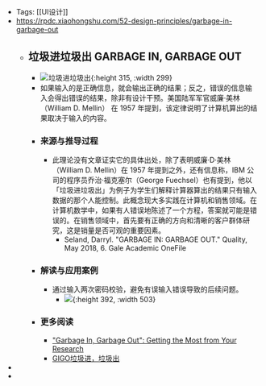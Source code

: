 - Tags: [[UI设计]]
- https://rpdc.xiaohongshu.com/52-design-principles/garbage-in-garbage-out
	- ## **垃圾进垃圾出 GARBAGE IN, GARBAGE OUT**
		- ![垃圾进垃圾出](https://picasso-static.xiaohongshu.com/fe-platform/62cd1a719e008ff5fcbf8cfee7fc3e51570f041c.gif){:height 315, :width 299}
		- 如果输入的是正确信息，就会输出正确的结果；反之，错误的信息输入会得出错误的结果，除非有设计干预。美国陆军军官威廉·美林（William D. Mellin） 在 1957 年提到，该定律说明了计算机算出的结果取决于输入的内容。
		- ### 来源与推导过程
			- 此理论没有文章证实它的具体出处，除了表明威廉·D·美林（William D. Mellin）在 1957 年提到之外，还有信息称，IBM 公司的程序员乔治·福克塞尔（George Fuechsel）也有提到，他以「垃圾进垃圾出」为例子为学生们解释计算器算出的结果只有输入数据的那个人能控制。此概念现大多实践在计算机和销售领域。在计算机数学中，如果有人错误地陈述了一个方程，答案就可能是错误的。在销售领域中，首先要有正确的方向和清晰的客户群体研究，这是销量是否可观的重要因素。
				- Seland, Darryl. "GARBAGE IN: GARBAGE OUT." Quality, May 2018, 6. Gale Academic OneFile
		- ### 解读与应用案例
			- 通过输入两次密码校验，避免有误输入错误导致的后续问题。
				- ![](https://picasso-static.xiaohongshu.com/fe-platform/b6c317714d7c344f26ae565ef809bb0403b4fbc8.png){:height 392, :width 503}
		- ### 更多阅读
			- ["Garbage In, Garbage Out": Getting the Most from Your Research](https://radiusinsights.com/garbage-in-garbage-out-getting-the-most-from-your-research/?webp)
			- [GIGO](https://techterms.com/definition/gigo)[垃圾进，垃圾出](https://artsandculture.google.com/entity/m03c85?hl=zh)
-
-
